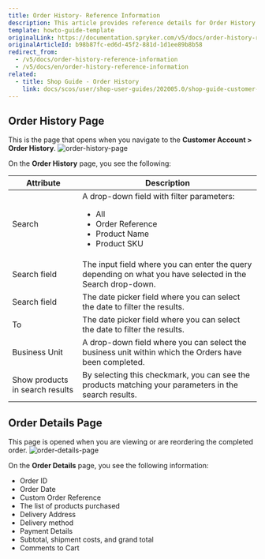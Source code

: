 ```yaml
---
title: Order History- Reference Information
description: This article provides reference details for Order History in the Spryker shop.
template: howto-guide-template
originalLink: https://documentation.spryker.com/v5/docs/order-history-reference-information
originalArticleId: b98b87fc-ed6d-45f2-881d-1d1ee89b8b58
redirect_from:
  - /v5/docs/order-history-reference-information
  - /v5/docs/en/order-history-reference-information
related:
  - title: Shop Guide - Order History
    link: docs/scos/user/shop-user-guides/202005.0/shop-guide-customer-account/shop-guide-order-history.html
---
```


## Order History Page
This is the page that opens when you navigate to the **Customer Account > Order History**.
![order-history-page](https://spryker.s3.eu-central-1.amazonaws.com/docs/User+Guides/Shop+User+Guides/Customer+Account/References/order-history-page.png) 

On the **Order History** page, you see the following:

| Attribute | Description |
| --- | --- |
| Search | A drop-down field with filter parameters: <ul><li>All</li><li>Order Reference</li><li>Product Name</li><li>Product SKU</li></ul> |
| Search field | The input field where you can enter the query depending on what you have selected in the Search drop-down. |
| Search field | The date picker field where you can select the date to filter the results. |
| To | The date picker field where you can select the date to filter the results. |
| Business Unit | A drop-down field where you can select the business unit within which the Orders have been completed. |
| Show products in search results | By selecting this checkmark, you can see the products matching your parameters in the search results. |

## Order Details Page
This page is opened when you are viewing or are reordering the completed order.
![order-details-page](https://spryker.s3.eu-central-1.amazonaws.com/docs/User+Guides/Shop+User+Guides/Customer+Account/References/order-details-page.png) 

On the **Order Details** page, you see the following information:

* Order ID
* Order Date
* Custom Order Reference
* The list of products purchased
* Delivery Address
* Delivery method
* Payment Details
* Subtotal, shipment costs, and grand total
* Comments to Cart
